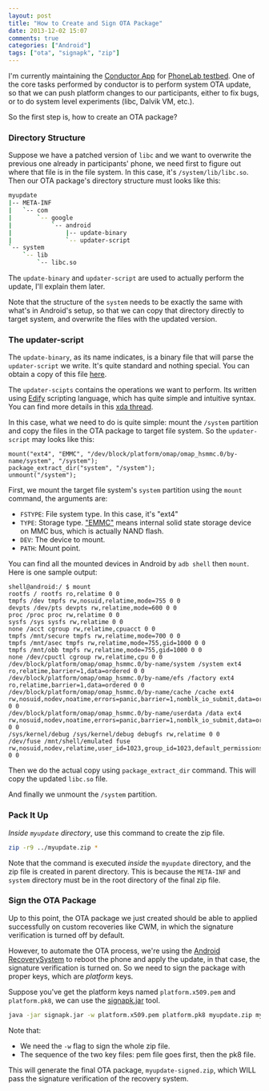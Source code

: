 ```yaml
---
layout: post
title: "How to Create and Sign OTA Package"
date: 2013-12-02 15:07
comments: true
categories: ["Android"]
tags: ["ota", "signapk", "zip"]
---
```


I'm currently maintaining the [Conductor App][conductor] for 
[PhoneLab testbed][phonelab]. One of the core tasks performed by conductor is to perform
system OTA update, so that we can push platform changes to our participants,
either to fix bugs, or to do system level experiments (libc, Dalvik VM, etc.).

So the first step is, how to create an OTA package?

<!--more-->

### Directory Structure

Suppose we have a patched version of `libc` and we want to overwrite the
previous one already in participants' phone, we need first to figure out where
that file is in the file system. In this case, it's `/system/lib/libc.so`. Then
our OTA package's directory structure must looks like this:

```bash
myupdate
|-- META-INF
|   `-- com
|       `-- google
|           `-- android
|               |-- update-binary
|               `-- updater-script
`-- system
    `-- lib
        `-- libc.so
```

The `update-binary` and `updater-script` are used to actually perform the 
update, I'll explain them later.

Note that the structure of the `system` needs to be exactly the same with what's
in Android's setup, so that we can copy that directory directly to target
system, and overwrite the files with the updated version.

### The updater-script

The `update-binary`, as its name indicates, is a binary file that will parse the
`updater-script` we write. It's quite standard and nothing special. You can obtain 
a copy of this file [here][binary].

The `updater-scipts` contains the operations we want to perform. Its written
using [Edify][edify] scripting language, which has quite simple and intuitive
syntax. You can find more details in this [xda thread][xda].

In this case, what we need to do is quite simple: mount the `/system` partition
and copy the files in the OTA package to target file system. So the
`updater-script` may looks like this:

```
mount("ext4", "EMMC", "/dev/block/platform/omap/omap_hsmmc.0/by-name/system", "/system");
package_extract_dir("system", "/system");                                        
unmount("/system");       
```

First, we mount the target file system's `system` partition using the `mount`
command, the arguments are:

 - `FSTYPE`: File system type. In this case, it's "ext4"
 - `TYPE`: Storage type. ["EMMC"][emmc] means internal solid state storage device on MMC
   bus, which is actually NAND flash.
 - `DEV`: The device to mount. 
 - `PATH`: Mount point.

You can find all the mounted devices in Android by `adb shell` then `mount`.
Here is one sample output:

```
shell@android:/ $ mount
rootfs / rootfs ro,relatime 0 0
tmpfs /dev tmpfs rw,nosuid,relatime,mode=755 0 0
devpts /dev/pts devpts rw,relatime,mode=600 0 0
proc /proc proc rw,relatime 0 0
sysfs /sys sysfs rw,relatime 0 0
none /acct cgroup rw,relatime,cpuacct 0 0
tmpfs /mnt/secure tmpfs rw,relatime,mode=700 0 0
tmpfs /mnt/asec tmpfs rw,relatime,mode=755,gid=1000 0 0
tmpfs /mnt/obb tmpfs rw,relatime,mode=755,gid=1000 0 0
none /dev/cpuctl cgroup rw,relatime,cpu 0 0
/dev/block/platform/omap/omap_hsmmc.0/by-name/system /system ext4 ro,relatime,barrier=1,data=ordered 0 0
/dev/block/platform/omap/omap_hsmmc.0/by-name/efs /factory ext4 ro,relatime,barrier=1,data=ordered 0 0
/dev/block/platform/omap/omap_hsmmc.0/by-name/cache /cache ext4 rw,nosuid,nodev,noatime,errors=panic,barrier=1,nomblk_io_submit,data=ordered 0 0
/dev/block/platform/omap/omap_hsmmc.0/by-name/userdata /data ext4 rw,nosuid,nodev,noatime,errors=panic,barrier=1,nomblk_io_submit,data=ordered 0 0
/sys/kernel/debug /sys/kernel/debug debugfs rw,relatime 0 0
/dev/fuse /mnt/shell/emulated fuse rw,nosuid,nodev,relatime,user_id=1023,group_id=1023,default_permissions,allow_other 0 0
```

Then we do the actual copy using `package_extract_dir` command. This will copy 
the updated `libc.so` file.

And finally we unmount the `/system` partition.

### Pack It Up

_Inside `myupdate` directory_, use this command to create the zip file.

```bash
zip -r9 ../myupdate.zip *
```

Note that the command is executed _inside_ the `myupdate` directory, and the
zip file is created in parent directory. This is because the `META-INF` and
`system` directory must be in the root directory of the final zip file.

### Sign the OTA Package

Up to this point, the OTA package we just created should be able to applied
successfully on custom recoveries like CWM, in which the signature
verification is turned off by default.

However, to automate the OTA process, we're using the 
[Android RecoverySystem][recovery] to reboot the phone and apply the update, in that
case, the signature verification is turned on. So we need to sign the package
with proper keys, which are _platform_ keys.

Suppose you've get the platform keys named `platform.x509.pem` and
`platform.pk8`, we can use the [signapk.jar][signapk] tool.

```bash
java -jar signapk.jar -w platform.x509.pem platform.pk8 myupdate.zip myupdate-signed.zip
```

Note that:

 - We need the `-w` flag to sign the whole zip file.
 - The sequence of the two key files: pem file goes first, then the pk8 file.

This will generate the final OTA package, `myupdate-signed.zip`, which WILL pass
the signature verification of the recovery system.


[conductor]: https://play.google.com/store/apps/details?id=edu.buffalo.cse.phonelab.harness.participant&hl=en
[phonelab]: http://www.phone-lab.org
[binary]: https://github.com/koush/AnyKernel/tree/master/META-INF/com/google/android
[edify]: http://wiki.cyanogenmod.org/w/Doc:_About_Edify
[xda]: http://forum.xda-developers.com/showthread.php?t=1187313
[emmc]: http://www.datalight.com/solutions/technologies/emmc/what-is-emmc
[signapk]: http://www.adbtoolkit.com/kitchen/tools/linux/signapk.jar
[recovery]: http://developer.android.com/reference/android/os/RecoverySystem.html
